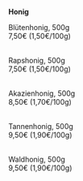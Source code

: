 **Honig**

Blütenhonig, 500g\
7,50€ (1,50€/100g)\
<br>

Rapshonig, 500g\
7,50€ (1,50€/100g)\
<br>

Akazienhonig, 500g\
8,50€ (1,70€/100g)\
<br>

Tannenhonig, 500g\
9,50€ (1,90€/100g)\
<br>

Waldhonig, 500g\
9,50€ (1,90€/100g)
